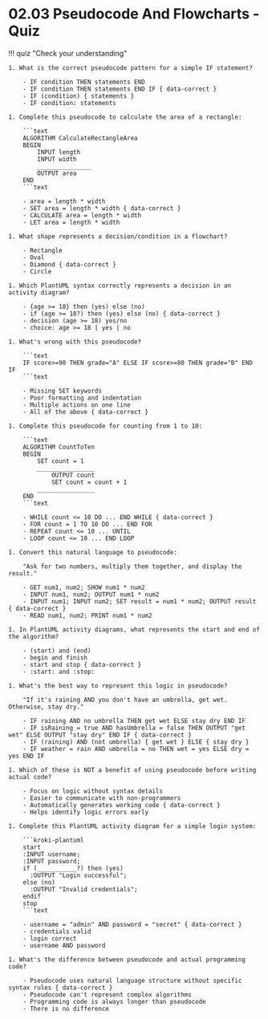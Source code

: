 # 02.03 Pseudocode And Flowcharts - Quiz

!!! quiz "Check your understanding"

    1. What is the correct pseudocode pattern for a simple IF statement?

        - IF condition THEN statements END
        - IF condition THEN statements END IF { data-correct }
        - IF (condition) { statements }
        - IF condition: statements

    1. Complete this pseudocode to calculate the area of a rectangle:

        ```text
        ALGORITHM CalculateRectangleArea
        BEGIN
            INPUT length
            INPUT width
            _______________
            OUTPUT area
        END
        ```text

        - area = length * width
        - SET area = length * width { data-correct }
        - CALCULATE area = length * width
        - LET area = length * width

    1. What shape represents a decision/condition in a flowchart?

        - Rectangle
        - Oval
        - Diamond { data-correct }
        - Circle

    1. Which PlantUML syntax correctly represents a decision in an activity diagram?

        - {age >= 18} then (yes) else (no)
        - if (age >= 18?) then (yes) else (no) { data-correct }
        - decision (age >= 18) yes/no
        - choice: age >= 18 | yes | no

    1. What's wrong with this pseudocode?

        ```text
        IF score>=90 THEN grade="A" ELSE IF score>=80 THEN grade="B" END IF
        ```text

        - Missing SET keywords
        - Poor formatting and indentation
        - Multiple actions on one line
        - All of the above { data-correct }

    1. Complete this pseudocode for counting from 1 to 10:

        ```text
        ALGORITHM CountToTen
        BEGIN
            SET count = 1
            ________________
                OUTPUT count
                SET count = count + 1
            ________________
        END
        ```text

        - WHILE count <= 10 DO ... END WHILE { data-correct }
        - FOR count = 1 TO 10 DO ... END FOR
        - REPEAT count <= 10 ... UNTIL
        - LOOP count <= 10 ... END LOOP

    1. Convert this natural language to pseudocode:

        "Ask for two numbers, multiply them together, and display the result."

        - GET num1, num2; SHOW num1 * num2
        - INPUT num1, num2; OUTPUT num1 * num2
        - INPUT num1; INPUT num2; SET result = num1 * num2; OUTPUT result { data-correct }
        - READ num1, num2; PRINT num1 * num2

    1. In PlantUML activity diagrams, what represents the start and end of the algorithm?

        - (start) and (end)
        - begin and finish
        - start and stop { data-correct }
        - :start: and :stop:

    1. What's the best way to represent this logic in pseudocode?

        "If it's raining AND you don't have an umbrella, get wet. Otherwise, stay dry."

        - IF raining AND no umbrella THEN get wet ELSE stay dry END IF
        - IF isRaining = true AND hasUmbrella = false THEN OUTPUT "get wet" ELSE OUTPUT "stay dry" END IF { data-correct }
        - IF (raining) AND (not umbrella) { get wet } ELSE { stay dry }
        - IF weather = rain AND umbrella = no THEN wet = yes ELSE dry = yes END IF

    1. Which of these is NOT a benefit of using pseudocode before writing actual code?

        - Focus on logic without syntax details
        - Easier to communicate with non-programmers
        - Automatically generates working code { data-correct }
        - Helps identify logic errors early

    1. Complete this PlantUML activity diagram for a simple login system:

        ```kroki-plantuml
        start
        :INPUT username;
        :INPUT password;
        if (___________?) then (yes)
          :OUTPUT "Login successful";
        else (no)
          :OUTPUT "Invalid credentials";
        endif
        stop
        ```text

        - username = "admin" AND password = "secret" { data-correct }
        - credentials valid
        - login correct
        - username AND password

    1. What's the difference between pseudocode and actual programming code?

        - Pseudocode uses natural language structure without specific syntax rules { data-correct }
        - Pseudocode can't represent complex algorithms
        - Programming code is always longer than pseudocode
        - There is no difference
